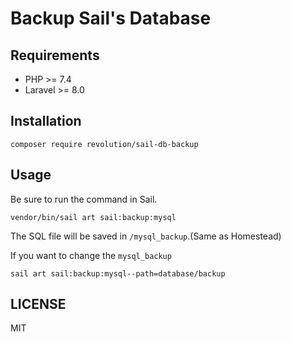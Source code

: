 # Backup Sail's Database

## Requirements
- PHP >= 7.4
- Laravel >= 8.0

## Installation
```
composer require revolution/sail-db-backup
```

## Usage
Be sure to run the command in Sail.
```
vendor/bin/sail art sail:backup:mysql
```

The SQL file will be saved in `/mysql_backup`.(Same as Homestead)

If you want to change the `mysql_backup`
```
sail art sail:backup:mysql--path=database/backup
```

## LICENSE
MIT
